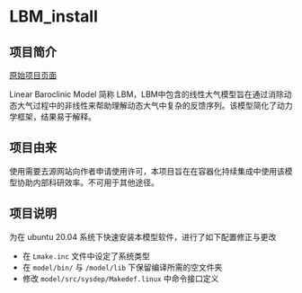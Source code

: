 # LBM_install

## 项目简介
[原始项目页面](https://ccsr.aori.u-tokyo.ac.jp/~lbm/sub/lbm_4.html)

 Linear Baroclinic Model 简称 LBM，LBM中包含的线性大气模型旨在通过消除动态大气过程中的非线性来帮助理解动态大气中复杂的反馈序列。该模型简化了动力学框架，结果易于解释。

 ## 项目由来
 使用需要去源网站向作者申请使用许可，本项目旨在在容器化持续集成中使用该模型协助内部科研效率。不可用于其他途径。

 ## 项目说明
 为在 ubuntu 20.04 系统下快速安装本模型软件，进行了如下配置修正与更改

 - 在 `Lmake.inc` 文件中设定了系统类型
 - 在 `model/bin/` 与 `/model/lib` 下保留编译所需的空文件夹
 - 修改 `model/src/sysdep/Makedef.linux` 中命令接口定义